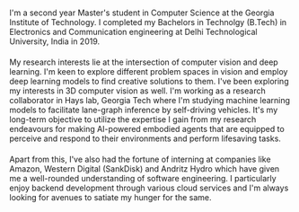 <div text-align="justify" style="margin-top:20px">I'm a second year Master's student in Computer Science at the Georgia Institute of Technology. I completed my Bachelors in Technolgy (B.Tech) in Electronics and Communication engineering at Delhi Technological University, India in 2019.</div>
<div text-align="justify" style="margin-top:20px">My research interests lie at the intersection of computer vision and deep learning. I'm keen to explore different problem spaces in vision and employ deep learning models to find creative solutions to them. I've been exploring my interests in 3D computer vision as well. I'm working as a research collaborator in Hays lab, Georgia Tech where I'm studying machine learning models to facilitate lane-graph inference by self-driving vehicles. It's my long-term objective to utilize the expertise I gain from my research endeavours for making AI-powered embodied agents that are equipped to perceive and respond to their environments and perform lifesaving tasks.</div>
<div text-align="justify" style="margin-top:20px">Apart from this, I've also had the fortune of interning at companies like Amazon, Western Digital (SankDisk) and Andritz Hydro which have given me a well-rounded understanding of software engineering. I particularly enjoy backend development through various cloud services and I'm always looking for avenues to satiate my hunger for the same.</div>
